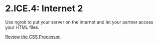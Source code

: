 # 2.ICE.4: Internet 2

Use ngrok to put your server on the internet and let your partner access your HTML files.

[Review the CSS Processor.](../../course-logistics/course-methodology.md)

